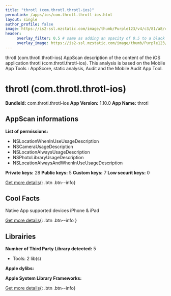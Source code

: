 ```yaml
---
title: "throtl (com.throtl.throtl-ios)"
permalink: /apps/ios/com.throtl.throtl-ios.html
layout: single
author_profile: false
image: https://is2-ssl.mzstatic.com/image/thumb/Purple123/v4/c3/81/a8/c381a876-879b-ad2c-665a-c55746e77a47/AppIcon-1x_U007emarketing-0-10-0-0-85-220.jpeg/512x512bb.jpg
header: 
     overlay_filter: 0.5 # same as adding an opacity of 0.5 to a black background
     overlay_image: https://is2-ssl.mzstatic.com/image/thumb/Purple123/v4/c3/81/a8/c381a876-879b-ad2c-665a-c55746e77a47/AppIcon-1x_U007emarketing-0-10-0-0-85-220.jpeg/512x512bb.jpg
---
```

throtl (com.throtl.throtl-ios) AppScan description of the content of the iOS application throtl (com.throtl.throtl-ios). This analysis is based on the Mobile App Tools : AppScore, static analysis, Audit and the Mobile Audit App Tool.

# throtl (com.throtl.throtl-ios)

**BundleId:** com.throtl.throtl-ios
**App Version:** 1.10.0
**App Name:** throtl


## AppScan informations 

**List of permissions:** 
- NSLocationWhenInUseUsageDescription
- NSCameraUsageDescription
- NSLocationAlwaysUsageDescription
- NSPhotoLibraryUsageDescription
- NSLocationAlwaysAndWhenInUseUsageDescription
  
  
**Private keys:** 28
**Public keys:** 5
**Custom keys:** 7
**Low securit keys:** 0
  
[Get more details](/pricing.html){: .btn .btn--info}

## Cool Facts

Native App
supported devices iPhone & iPad
  
[Get more details](/pricing.html){: .btn .btn--info }

## Librairies 
**Number of Third Party Library detected:** 5
- Tools: 2 lib(s)


**Apple dylibs:**


**Apple System Library Frameworks:**


  
[Get more details](/pricing.html){: .btn .btn--info}

